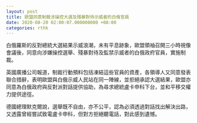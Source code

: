 ```yaml
---
layout: post
title: 歐盟同意制裁涉操控大選及殘暴對待示威者的白俄官員
date: 2020-08-20 02:00:07.000000000 +08:00
categories: rthk
---
```


白俄羅斯的反對總統大選結果示威浪潮，未有平息跡象，歐盟領袖召開三小時視像會議後，同意向涉嫌操控選舉、殘暴對待及監禁示威者的白俄政府官員，實施制裁。

英國廣播公司報道，制裁行動預料包括凍結這些官員的資產，各領導人又同意發表聯合措辭，表明歐盟與白俄示威人民站在同一陣線，並拒絕承認大選結果，歐盟亦同意為白俄政府與反對派對話提供協助，為尋求總統盧卡申科下台，並和平移交權力提供途徑。

德國總理默克爾說，選舉既不自由，亦不公平，認為必須透過對話找出解決出路，又透露曾經嘗試致電盧卡申科，但對方拒絕聽電話，對此感到遺憾。
